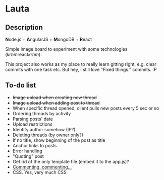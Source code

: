 # Lauta

## Description

**N**ode.js + **A**ngularJS + **M**ongoDB + **R**eact

Simple image board to experiment with some technologies (*krhm*react*krhm*).

This project also works as my place to really learn gitting right, e.g. clear commits with one task etc.
But hey, I still love "Fixed things." commits. :P


## To-do list

* <del>Image upload when creating new thread</del>
* <del>Image upload when adding post to thread</del>
* When specific thread opened, client pulls new posts every 5 sec or so
* Ordering threads by activity
* Parsing posts' date
* Upload restrictions
* Identify author somehow (IP?)
* Deleting threads (by owner only?)
* If no title, show beginning of the post as title
* Anchor links to posts
* Error handling
* "Quoting" post
* Get rid of the only template file (embed it to the app.js)?
* <a href="https://github.com/johnpapa/angularjs-styleguide">Commenting, commenting... </a>
* CSS. Yes, very much CSS
